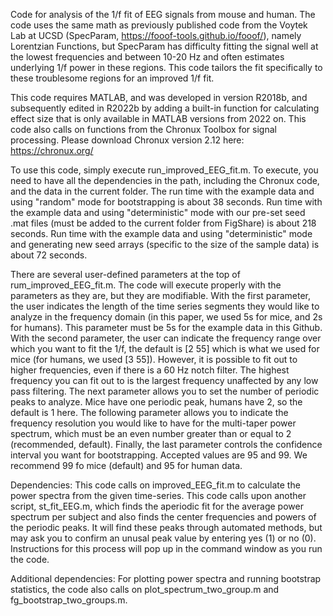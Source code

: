 Code for analysis of the 1/f fit of EEG signals from mouse and human. The code uses the same math as previously published code from the Voytek Lab at UCSD (SpecParam, https://fooof-tools.github.io/fooof/), namely Lorentzian Functions, but SpecParam has difficulty fitting the signal well at the lowest frequencies and between 10-20 Hz and often estimates underlying 1/f power in these regions. This code tailors the fit specifically to these troublesome regions for an improved 1/f fit.

This code requires MATLAB, and was developed in version R2018b, and subsequently edited in R2022b by adding a built-in function for calculating effect size that is only available in MATLAB versions from 2022 on. This code also calls on functions from the Chronux Toolbox for signal processing. Please download Chronux version 2.12 here: https://chronux.org/

To use this code, simply execute run_improved_EEG_fit.m. To execute, you need to have all the dependencies in the path, including the Chronux code, and the data in the current folder. The run time with the example data and using "random" mode for bootstrapping is about 38 seconds. Run time with the example data and using "deterministic" mode with our pre-set seed .mat files (must be added to the current folder from FigShare) is about 218 seconds. Run time with the example data and using "deterministic" mode and generating new seed arrays (specific to the size of the sample data) is about 72 seconds. 

There are several user-defined parameters at the top of rum_improved_EEG_fit.m. The code will execute properly with the parameters as they are, but they are modifiable. With the first parameter, the user indicates the length of the time series segments they would like to analyze in the frequency domain (in this paper, we used 5s for mice, and 2s for humans). This parameter must be 5s for the example data in this Github. With the second parameter, the user can indicate the frequency range over which you want to fit the 1/f, the default is [2 55] which is what we used for mice (for humans, we used [3 55]). However, it is possible to fit out to higher frequencies, even if there is a 60 Hz notch filter. The highest frequency you can fit out to is the largest frequency unaffected by any low pass filtering. The next parameter allows you to set the number of periodic peaks to analyze. Mice have one periodic peak, humans have 2, so the default is 1 here. The following parameter allows you to indicate the frequency resolution you would like to have for the multi-taper power spectrum, which must be an even number greater than or equal to 2 (recommended, default). Finally, the last parameter controls the confidence interval you want for bootstrapping. Accepted values are 95 and 99. We recommend 99 fo mice (default) and 95 for human data.

Dependencies: This code calls on improved_EEG_fit.m to calculate the power spectra from the given time-series. This code calls upon another script, st_fit_EEG.m, which finds the aperiodic fit for the average power spectrum per subject and also finds the center frequencies and powers of the periodic peaks. It will find these peaks through automated methods, but may ask you to confirm an unusal peak value by entering yes (1) or no (0). Instructions for this process will pop up in the command window as you run the code.

Additional dependencies: For plotting power spectra and running bootstrap statistics, the code also calls on plot_spectrum_two_group.m and fg_bootstrap_two_groups.m.
